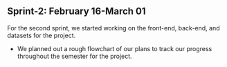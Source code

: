 ## Sprint-2: February 16-March 01

For the second sprint, we started working on the front-end, back-end, and datasets for the project. </br>

* We planned out a rough flowchart of our plans to track our progress throughout the semester for the project.
